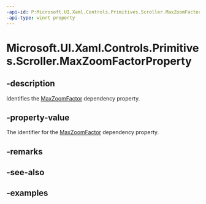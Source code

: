 ```yaml
---
-api-id: P:Microsoft.UI.Xaml.Controls.Primitives.Scroller.MaxZoomFactorProperty
-api-type: winrt property
---
```


# Microsoft.UI.Xaml.Controls.Primitives.Scroller.MaxZoomFactorProperty

<!--
public static Windows.UI.Xaml.DependencyProperty MaxZoomFactorProperty { get; }
-->

## -description

Identifies the [MaxZoomFactor](scroller_maxzoomfactor.md) dependency property.

## -property-value

The identifier for the [MaxZoomFactor](scroller_maxzoomfactor.md) dependency property.

## -remarks

## -see-also

## -examples

